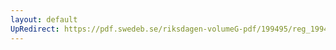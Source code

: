 ```yaml
---
layout: default
UpRedirect: https://pdf.swedeb.se/riksdagen-volumeG-pdf/199495/reg_199495/reg_199495_0016.pdf
---
```

